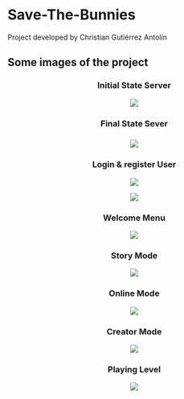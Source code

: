 # Save-The-Bunnies

Project developed by Christian Gutiérrez Antolín

<h2>Some images of the project</h2>

<h3><p align="center">Initial State Server</p></h3>

<p align="center">
	 <img src="https://user-images.githubusercontent.com/64666347/168693686-0a311e7a-34f6-4812-8453-8943b4ae8390.png" >
</p>

<h3><p align="center">Final State Sever</p><h3>
	
<p align="center">
	 <img src="https://user-images.githubusercontent.com/64666347/168693738-650bc26e-052b-481c-8114-f7a9a7afcdfe.png" >
</p>

<h3><p align="center">Login & register User</p></h3>
	
<p align="center">
	 <img src="https://user-images.githubusercontent.com/64666347/168700895-6067fd50-223f-46fb-9e7d-11851b4e4444.png" >
</p>
	
<p align="center">
	 <img src="https://user-images.githubusercontent.com/64666347/168700964-9ba1644c-d8bd-41c8-8fc6-6937350899ab.png" >
</p>

<h3><p align="center">Welcome Menu</p></h3>
	
<p align="center">
	 <img src="https://user-images.githubusercontent.com/64666347/168701022-c1207445-126b-4ccb-a3fe-eb643a90d21c.png" >
</p>

<h3><p align="center">Story Mode</p></h3>
	
<p align="center">
	 <img src="https://user-images.githubusercontent.com/64666347/168701135-7e63ab0c-1a08-4809-a7a7-5ca0b06d8d06.png" >
</p>

<h3><p align="center">Online Mode</p></h3>

<p align="center">
	 <img src="https://user-images.githubusercontent.com/64666347/168701178-20fa4c15-9b73-4d58-88a4-71fd2269f14e.png" >
</p>		

<h3><p align="center">Creator Mode</p></h3>
	
<p align="center">
	 <img src="https://user-images.githubusercontent.com/64666347/168701105-31f9a422-1ae4-4c75-af49-6926ce75c010.png" >
</p>

<h3><p align="center">Playing Level</p></h3>
	
<p align="center">
	 <img src="https://user-images.githubusercontent.com/64666347/168701205-755e585a-298e-47f4-ac09-6d97016ee90b.png" >
</p>
